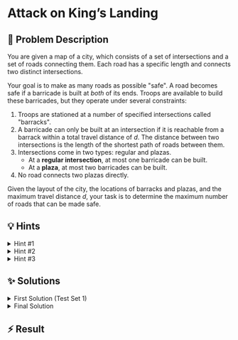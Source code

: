 # Attack on King’s Landing

## 📝 Problem Description

You are given a map of a city, which consists of a set of intersections and a set of roads connecting them. Each road has a specific length and connects two distinct intersections.

Your goal is to make as many roads as possible "safe". A road becomes safe if a barricade is built at *both* of its ends. Troops are available to build these barricades, but they operate under several constraints:
1.  Troops are stationed at a number of specified intersections called "barracks".
2.  A barricade can only be built at an intersection if it is reachable from a barrack within a total travel distance of $d$. The distance between two intersections is the length of the shortest path of roads between them.
3.  Intersections come in two types: regular and plazas.
    *   At a **regular intersection**, at most one barricade can be built.
    *   At a **plaza**, at most two barricades can be built.
4.  No road connects two plazas directly.

Given the layout of the city, the locations of barracks and plazas, and the maximum travel distance $d$, your task is to determine the maximum number of roads that can be made safe.

## 💡 Hints

<details>
<summary>Hint #1</summary>
The problem describes a network of intersections and roads. This structure is very common in computer science. How can you model this system using a standard abstract data structure? What do the intersections and roads correspond to?
</details>

<details>
<summary>Hint #2</summary>
Making a road safe requires "using" both of its endpoint intersections. At a regular intersection, you can only do this for one road. This sounds like you are selecting a set of roads with a constraint on which intersections they use. What kind of problem involves selecting a set of connections (edges) such that no two selected connections share an endpoint (vertex)?
</details>

<details>
<summary>Hint #3</summary>
The problem has two main complexities beyond the basic model: the distance limit for troops and the special "plaza" intersections that can support two barricades.
- **Distance Limit:** How can you determine which intersections are eligible for building barricades? You need to find all intersections within a certain shortest path distance from *any* barrack. Which algorithm is suitable for finding shortest paths from a source in a network with non-negative path lengths?
- **Plazas:** A regular intersection can be part of at most one safe road, but a plaza can be part of two. How could you modify your abstract model to accommodate this "capacity of two" for plazas, while still using an algorithm designed for a "capacity of one"? Consider what happens if you represent a plaza not as a single entity, but as multiple.
</details>

## ✨ Solutions

<details>
<summary>First Solution (Test Set 1)</summary>
For the first test set, the problem is significantly simplified by two assumptions:
1.  The travel distance $d$ is large enough that troops can reach every intersection from a barrack.
2.  There are no plazas ($p=0$), meaning all intersections are regular.

Let's model the city as a **graph**, where intersections are **vertices** and roads are **edges**. To make a road safe, we must build a barricade at both ends. Since all intersections are regular, each can support at most one barricade. This means if we choose to make the road between intersections $u$ and $v$ safe, we cannot use $u$ or $v$ for any other road.

This directly corresponds to the definition of a **matching** in a graph. A matching is a set of edges where no two edges share a common vertex. Making a road `(u, v)` safe is equivalent to including the edge `(u, v)` in our matching. The goal of maximizing the number of safe roads is therefore equivalent to finding a **maximum cardinality matching** in the graph.

A standard algorithm for finding the maximum cardinality matching in a general (non-bipartite) graph is **Edmonds's Blossom Algorithm**. The Boost Graph Library provides an implementation, `boost::edmonds_maximum_cardinality_matching`, which we can use to solve this simplified version of the problem.

The overall approach is:
1.  Construct a graph where $N$ vertices represent the $N$ intersections.
2.  For each of the $M$ roads, add an undirected edge between the corresponding vertices.
3.  Run Edmonds's algorithm on this graph to find the size of the maximum matching.
4.  The result is the size of this matching.

```cpp
#include <iostream>
#include <vector>

// Boost libraries for graph representation and matching
#include <boost/graph/adjacency_list.hpp>
#include <boost/graph/max_cardinality_matching.hpp>

// Define a type for our graph
using graph = boost::adjacency_list<boost/vecS,
                                    boost::vecS,
                                    boost::undirectedS>;

void solve() {
  // ===== READ INPUT =====
  int n, m, b, p;
  long long d; // Use long long for distance to be safe
  std::cin >> n >> m >> b >> p >> d;
  
  // For test set 1, b, p, and d are not immediately needed
  // but we must read them to advance the input stream.
  for (int i = 0; i < b; ++i) {
    int barrack_loc;
    std::cin >> barrack_loc;
  }
  // p is 0, so no plazas to read.

  // ===== BUILD GRAPH =====
  graph G(n);
  for (int i = 0; i < m; ++i) {
    int u, v, l;
    std::cin >> u >> v >> l;
    boost::add_edge(u, v, G);
  }
  
  // ===== FIND MAXIMUM MATCHING =====
  // mate_map stores the matching: mate_map[u] = v if (u,v) is in the matching
  std::vector<int> mate_map(n);

  boost::edmonds_maximum_cardinality_matching(G, 
    boost::make_iterator_property_map(mate_map.begin(), boost::get(boost::vertex_index, G)));
  
  // The matching_size function counts the number of matched vertices and divides by 2
  int matching_size = boost::matching_size(G, 
    boost::make_iterator_property_map(mate_map.begin(), boost::get(boost::vertex_index, G)));
  
  // ===== OUTPUT =====
  std::cout << matching_size << std::endl;
}

int main() {
  std::ios_base::sync_with_stdio(false);
  int t;
  std::cin >> t;
  while (t--) {
    solve();
  }
  return 0;
}
```
</details>

<details>
<summary>Final Solution</summary>
The first solution established that the core of the problem is finding a maximum matching. The full problem requires us to handle two additional constraints: the limited travel distance $d$ and the presence of plazas.

### Handling the Distance Constraint

A barricade can only be built at an intersection if its shortest path distance from *any* barrack is at most $d$. A road can be made safe only if barricades can be built at *both* its endpoints. This means we are interested in finding a maximum matching not on the entire city graph, but on the **subgraph induced by the set of all reachable intersections**.

To find this set of reachable intersections, we can use a shortest path algorithm. Since road lengths are non-negative, **Dijkstra's algorithm** is a perfect fit. We need to find the distance from the set of all barracks to all other intersections. A clean way to do this is to add a "super-source" vertex to the graph, connect it to every barrack with a zero-length edge, and then run Dijkstra once from this super-source. An equally valid approach, as implemented below, is to run Dijkstra from each barrack and find the minimum distance for each intersection over all runs.

After running Dijkstra, we can identify all vertices `v` where `dist[v] <= d`. These are our "active" vertices.

### Handling Plazas

A plaza can support up to two barricades, whereas a regular intersection can support only one. This means a plaza vertex can be an endpoint for up to two edges in our matching. The standard maximum matching algorithm assumes a vertex can only be part of one matched edge.

To model this, we use a technique called **node splitting** (or node duplication). For each plaza, we augment the graph with an additional "virtual" vertex.
- Let's say intersection `v` is a plaza. We create a new vertex `v_dup`.
- The original vertex `v` represents the first "slot" for a barricade at the plaza.
- The new vertex `v_dup` represents the second "slot".
- For any road connecting a regular intersection `u` to the plaza `v`, we keep the edge `(u, v)` and also add a new edge `(u, v_dup)`.

Now, if the matching algorithm picks the edge `(u, v)`, it uses the first slot. If it later picks an edge `(w, v_dup)` for some other neighbor `w`, it uses the second slot. This effectively allows the original plaza `v` to be matched twice, correctly modeling its capacity of two. Since no road connects two plazas, we don't need to consider more complex cases.

### Combined Algorithm

Our final algorithm combines these two ideas:

1.  **Graph Construction:**
    *   Create a graph with $N+P$ vertices, where $N$ is the number of intersections and $P$ is the number of plazas. The extra $P$ vertices will be the duplicates for the plazas.
    *   For each road `(u, v)`:
        *   Add the edge `(u, v)` to the graph.
        *   If `u` is a plaza, add an edge from `v` to `u`'s duplicate vertex.
        *   If `v` is a plaza, add an edge from `u` to `v`'s duplicate vertex.

2.  **Find Reachable Subgraph:**
    *   Run Dijkstra's algorithm starting from all barrack locations to find the shortest distance to every other vertex (including the plaza duplicates).
    *   Identify the set of vertices `S` for which the shortest distance from any barrack is less than or equal to $d$.

3.  **Maximum Matching:**
    *   Filter the graph to keep only the vertices in `S` and the edges between them. The Boost library allows for this by "clearing" the vertices that are not in `S`.
    *   Run `edmonds_maximum_cardinality_matching` on this filtered subgraph.
    *   The resulting matching size is the maximum number of roads that can be made safe.

```cpp
#include <iostream>
#include <vector>
#include <map>

// Boost libraries
#include <boost/graph/adjacency_list.hpp>
#include <boost/graph/dijkstra_shortest_paths.hpp>
#include <boost/graph/max_cardinality_matching.hpp>

// Define types for our graph and its properties
using graph = boost::adjacency_list<boost/vecS,
                                    boost::vecS,
                                    boost::undirectedS,
                                    boost::no_property,
                                    boost::property<boost::edge_weight_t, int>>;
using vertex_desc = boost::graph_traits<graph>::vertex_descriptor;

void solve() {
  // ===== READ INPUT =====
  int n, m, b, p;
  long long d;
  std::cin >> n >> m >> b >> p >> d;

  int num_nodes = n + p; // n original intersections + p duplicates for plazas
  graph G(num_nodes);
  
  std::vector<int> barracks(b);
  for(int i = 0; i < b; ++i) std::cin >> barracks[i];
  
  std::vector<int> plaza_locations(p);
  // Map original plaza index to its new duplicate vertex index
  std::map<int, int> plaza_to_dup; 
  for(int i = 0; i < p; ++i) {
    std::cin >> plaza_locations[i];
    plaza_to_dup[plaza_locations[i]] = n + i;
  }

  // ===== BUILD GRAPH WITH PLAZA DUPLICATION =====
  for(int i = 0; i < m; ++i) {
    int u, v, l;
    std::cin >> u >> v >> l;
    boost::add_edge(u, v, l, G);
    
    // If an endpoint is a plaza, connect the other endpoint to the plaza's duplicate as well.
    if(plaza_to_dup.count(u)) {
      boost::add_edge(v, plaza_to_dup[u], l, G);
    }
    if(plaza_to_dup.count(v)) {
      boost::add_edge(u, plaza_to_dup[v], l, G);
    }
  }

  // ===== FIND REACHABLE VERTICES =====
  std::vector<long long> final_dist(num_nodes, -1);

  for(int start_node : barracks) {
    std::vector<long long> dist_map(num_nodes);
    boost::dijkstra_shortest_paths(G, start_node,
        boost::distance_map(boost::make_iterator_property_map(dist_map.begin(), boost::get(boost::vertex_index, G))));
    
    for(int i = 0; i < num_nodes; ++i) {
        if(final_dist[i] == -1 || dist_map[i] < final_dist[i]) {
            final_dist[i] = dist_map[i];
        }
    }
  }
  
  // A road (u,v) can be secured if BOTH u and v are reachable.
  // The matching will be on a subgraph of reachable nodes.
  // We can "remove" unreachable nodes by clearing their edges.
  graph active_G(num_nodes);
  std::vector<bool> reachable(num_nodes, false);

  for(int i = 0; i < n; ++i) {
      if (final_dist[i] != -1 && final_dist[i] <= d) {
          reachable[i] = true;
      }
  }
  // Also check reachability for duplicate plaza nodes
  for(int i = 0; i < p; ++i) {
      if (final_dist[n + i] != -1 && final_dist[n + i] <= d) {
          reachable[n + i] = true;
      }
  }

  // Rebuild graph with only edges where both endpoints are reachable
  auto es = boost::edges(G);
  for (auto eit = es.first; eit != es.second; ++eit) {
      vertex_desc u = boost::source(*eit, G);
      vertex_desc v = boost::target(*eit, G);
      if (reachable[u] && reachable[v]) {
          boost::add_edge(u, v, active_G);
      }
  }

  // ===== FIND MAXIMUM MATCHING ON THE SUBGRAPH =====
  std::vector<vertex_desc> mate_map(num_nodes);
  boost::edmonds_maximum_cardinality_matching(active_G, 
    boost::make_iterator_property_map(mate_map.begin(), boost::get(boost::vertex_index, G)));
  
  int matching_size = boost::matching_size(active_G, 
    boost::make_iterator_property_map(mate_map.begin(), boost::get(boost::vertex_index, G)));
  
  // ===== OUTPUT =====
  std::cout << matching_size << std::endl;
}

int main() {
  std::ios_base::sync_with_stdio(false);
  std::cin.tie(NULL);
  int t;
  std::cin >> t;
  while (t--) {
    solve();
  }
  return 0;
}
```
</details>

## ⚡ Result

```plaintext

```